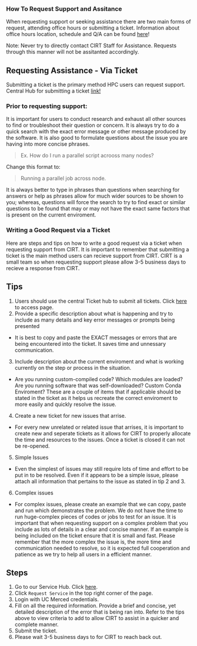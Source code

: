 ### How To Request Support and Assitance

When requesting support or seeking assistance there are two main forms of request, attending office hours or submitting a ticket. 
Information about office hours location, schedule and Q/A can be found [here](office_hours.md)!

Note: Never try to directly contact CIRT Staff for Assistance. Requests through this manner will not be assitanted accordingly. 

## Requesting Assistance - Via Ticket <!-- {docsify-ignore} -->

Submitting a ticket is the primary method HPC users can request support. 
Central Hub for submitting a ticket [link!]()

### Prior to requesting support: <!-- {docsify-ignore} -->
It is important for users to conduct research and exhaust all other sources to find or troubleshoot their question or concern. It is always try to do a quick search with the exact error message or other message produced by the software. It is also good to formulate questions about the issue you are having into more concise phrases. 
>Ex. How do I run a parallel script acrooss many nodes?

Change this format to:
> Running a parallel job across node.

It is always better to type in phrases than questions when searching for answers or help as phrases allow for much wider sources to be shown to you; whereas, questions will force the search to try to find exact or similar questions to be found that may or may not have the exact same factors that is present on the current enviroment. 

### Writing a Good Request via a Ticket
Here are steps and tips on how to write a good request via a ticket when requesting support from CIRT. It is important to remember that submitting a ticket is the main method users can recieve support from CIRT. CIRT is a small team so when requesting support please allow 3-5 business days to recieve a response from CIRT. 

## Tips <!-- {docsify-ignore} -->

1. Users should use the central Ticket hub to submit all tickets. Click [here](https://ucmerced.service-now.com/servicehub?id=public_kb_article&sys_id=3c3ee9ff1b67a0543a003112cd4bcb13&form_id=06da3f8edbfc08103c4d56f3ce9619f4) to access page. 
2. Provide a specific description about what is happening and try to include as many details and key error messages or prompts being presented
 - It is best to  copy and paste the EXACT messages or errors that are being encountered into the ticket. It saves time and unnessary communication.
3. Include description about the current enviroment and what is working currently on the step or process in the situation.
 - Are you running custom-compiled code? Which modules are loaded? Are you running software that was self-downloaded? Custom Conda Enviroment? These are a couple of items that if applicable should be stated in the ticket as it helps us recreate the correct enviroment to more easily and quickly resolve the issue. 
4. Create a new ticket for new issues that arrise. 
 - For every new unrelated or related issue that arrises, it is important to create new and seperate tickets as it allows for CIRT to properly allocate the time and resources to the issues. Once a ticket is closed it can not be re-opened. 

5. Simple Issues
 - Even the simplest of issues may still require lots of time and effort to be put in to be resolved. Even if it appears to be a simple issue, please attach all information that pertains to the issue as stated in tip 2 and 3. 
6. Complex issues
 - For complex issues, please create an example that we can copy, paste and run which demonstrates the problem. We do not have the time to run huge-complex pieces of codes or jobs to test for an issue. It is important that when requesting support on a complex problem that you include as lots of details in a clear and concise manner. If an example is being included on the ticket ensure that it is small and fast. Please remember that the more complex the issue is, the more time and communication needed to resolve, so it is expected full cooperation and patience as we try to help all users in a efficient manner. 

 ## Steps <!-- {docsify-ignore} -->
 1. Go to our Service Hub. Click [here](https://ucmerced.service-now.com/servicehub?id=public_kb_article&sys_id=3c3ee9ff1b67a0543a003112cd4bcb13&form_id=06da3f8edbfc08103c4d56f3ce9619f4).
 2. Click `Request Service` in the top right corner of the page.
 3. Login with UC Merced credentials.
 4. Fill on all the required information. Provide a brief and concise, yet detailed description of the error that is being ran into. Refer to the tips above to view criteria to add to allow CIRT to assist in a quicker and complete manner. 
 5. Submit the ticket. 
 6. Please wait 3-5 business days to for CIRT to reach back out. 
 